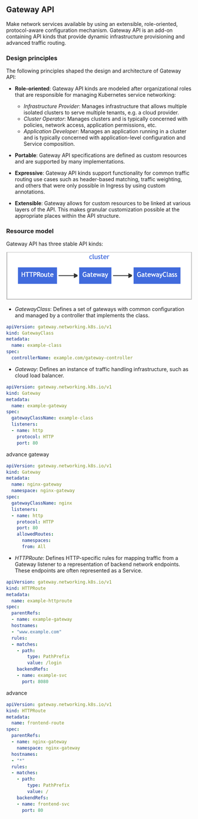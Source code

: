 ## Gateway API

Make network services available by using an extensible, role-oriented, protocol-aware configuration mechanism. Gateway API is an add-on containing API kinds that provide dynamic infrastructure provisioning and advanced traffic routing.

### Design principles
The following principles shaped the design and architecture of Gateway API:

- **Role-oriented**: Gateway API kinds are modeled after organizational roles that are responsible for managing Kubernetes service networking:
    - *Infrastructure Provider*: Manages infrastructure that allows multiple isolated clusters to serve multiple tenants, e.g. a cloud provider.
    - *Cluster Operator*: Manages clusters and is typically concerned with policies, network access, application permissions, etc.
    - *Application Developer*: Manages an application running in a cluster and is typically concerned with application-level configuration and Service composition.

- **Portable**: Gateway API specifications are defined as custom resources and are supported by many implementations.

- **Expressive**: Gateway API kinds support functionality for common traffic routing use cases such as header-based matching, traffic weighting, and others that were only possible in Ingress by using custom annotations.

- **Extensible**: Gateway allows for custom resources to be linked at various layers of the API. This makes granular customization possible at the appropriate places within the API structure.

### Resource model

Gateway API has three stable API kinds:

![Gateway API](.\images\api_gateway.png)

- *GatewayClass*: Defines a set of gateways with common configuration and managed by a controller that implements the class.

```yaml
apiVersion: gateway.networking.k8s.io/v1
kind: GatewayClass
metadata:
  name: example-class
spec:
  controllerName: example.com/gateway-controller
```

- *Gateway*: Defines an instance of traffic handling infrastructure, such as cloud load balancer.

```yaml
apiVersion: gateway.networking.k8s.io/v1
kind: Gateway
metadata:
  name: example-gateway
spec:
  gatewayClassName: example-class
  listeners:
  - name: http
    protocol: HTTP
    port: 80
```

advance gateway 

```yaml
apiVersion: gateway.networking.k8s.io/v1
kind: Gateway
metadata:
  name: nginx-gateway
  namespace: nginx-gateway
spec:
  gatewayClassName: nginx
  listeners:
  - name: http
    protocol: HTTP
    port: 80
    allowedRoutes:
      namespaces:
      from: All
```

- *HTTPRoute*: Defines HTTP-specific rules for mapping traffic from a Gateway listener to a representation of backend network endpoints. These endpoints are often represented as a Service.

```yaml
apiVersion: gateway.networking.k8s.io/v1
kind: HTTPRoute
metadata:
  name: example-httproute
spec:
  parentRefs:
  - name: example-gateway
  hostnames:
  - "www.example.com"
  rules:
  - matches:
    - path:
        type: PathPrefix
        value: /login
    backendRefs:
    - name: example-svc
      port: 8080
```

advance

```yaml
apiVersion: gateway.networking.k8s.io/v1
kind: HTTPRoute
metadata:
  name: frontend-route
spec:
  parentRefs:
  - name: nginx-gateway
    namespace: nginx-gateway
  hostnames:
  - "*"
  rules:
  - matches:
    - path:
        type: PathPrefix
        value: /
    backendRefs:
    - name: frontend-svc
      port: 80
```



